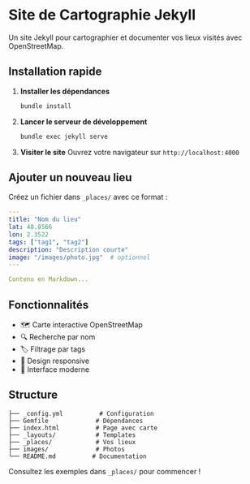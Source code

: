 # Site de Cartographie Jekyll

Un site Jekyll pour cartographier et documenter vos lieux visités avec OpenStreetMap.

## Installation rapide

1. **Installer les dépendances**
   ```bash
   bundle install
   ```

2. **Lancer le serveur de développement**
   ```bash
   bundle exec jekyll serve
   ```

3. **Visiter le site**
   Ouvrez votre navigateur sur `http://localhost:4000`

## Ajouter un nouveau lieu

Créez un fichier dans `_places/` avec ce format :

```yaml
---
title: "Nom du lieu"
lat: 48.8566
lon: 2.3522
tags: ["tag1", "tag2"]
description: "Description courte"
image: "/images/photo.jpg"  # optionnel
---

Contenu en Markdown...
```

## Fonctionnalités

- 🗺️ Carte interactive OpenStreetMap
- 🔍 Recherche par nom
- 🏷️ Filtrage par tags
- 📱 Design responsive
- 🎨 Interface moderne

## Structure

```
├── _config.yml          # Configuration
├── Gemfile             # Dépendances
├── index.html          # Page avec carte
├── _layouts/           # Templates
├── _places/            # Vos lieux
├── images/             # Photos
└── README.md          # Documentation
```

Consultez les exemples dans `_places/` pour commencer !
